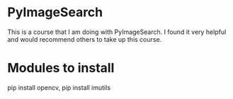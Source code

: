 # PyImageSearch
This is a course that I am doing with PyImageSearch. 
I found it very helpful and would recommend others to take up this course.

# Modules to install
pip install opencv,
pip install imutils
